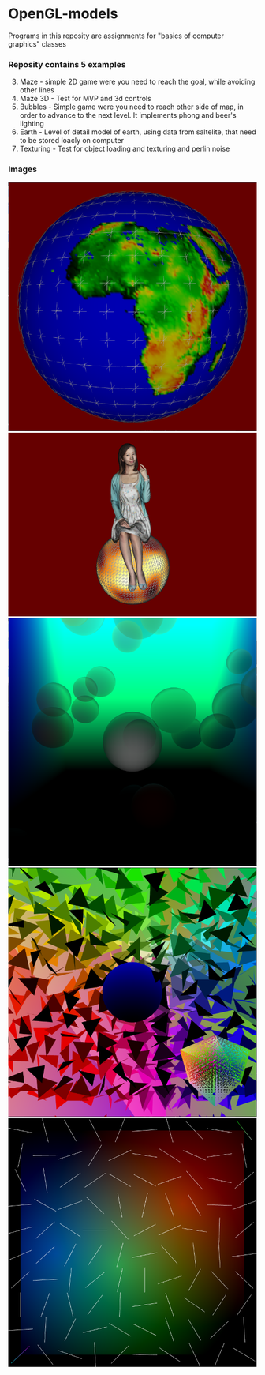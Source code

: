 # OpenGL-models

Programs in this reposity are assignments for "basics of computer graphics" classes

### Reposity contains 5 examples

3. Maze - simple 2D game were you need to reach the goal, while avoiding other lines  
4. Maze 3D - Test for MVP and 3d controls  
5. Bubbles - Simple game were you need to   reach other side of map, in order to advance to the next level. It implements phong and beer's lighting  
6. Earth - Level of detail model of earth, using data from saltelite, that need to be stored loacly on computer  
7. Texturing - Test for object loading and texturing and perlin noise  

### Images
![Earth picture](Images/Earth.png "Earth")
![Texturing picture](Images/aia.png "Texturing")
![Bubbles picture](Images/Bubbles.png "Bubbles")
![Maze3D picture](Images/Maze3D.png "Maze3D")
![Maze picture](Images/Maze.png "Maze")
